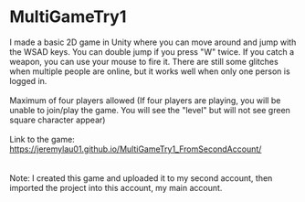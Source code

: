 # MultiGameTry1
I made a basic 2D game in Unity where you can move around and jump with the WSAD keys. You can double jump if you press "W" twice. If you catch a weapon, you can use your mouse to fire it.
There are still some glitches when multiple people are online, but it works well when only one person is logged in. <br><br>Maximum of four players allowed (If four players are playing, you will be unable to join/play the game. You will see the "level" but will not see green square character appear)<br><br>
Link to the game: https://jeremylau01.github.io/MultiGameTry1_FromSecondAccount/
<br><br><br>Note: I created this game and uploaded it to my second account, then imported the project into this account, my main account.
